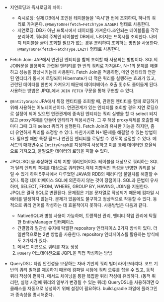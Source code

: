 - 지연로딩과 즉시로딩의 차이:
    - 즉시로딩: 실제 DB에서 조인된 테이블들을 '즉시'한 번에 조회하여, 하나의 쿼리로 가져온다.
    `@ManyToOne(fetch=FetchType.EAGER)`
     형태로 사용한다.
    - 지연로딩: DB가 아닌 프록시에서 데이터를 가져온다.조인되는 테이블들을 각각 분리하여, 쿼리의 주체인 테이블만 DB에서, 나머지는 프록시를 조회한다. 나머지 테이블을 굳이 조회할 필요가 없는 경우 분리하여 조회하는 방법을 사용한다.
    `@ManyToOne(fetch=FetchType.LAZY)`
    형태로 사용한다.

- Fetch Join: JAP에서 연관된 엔티티를 함께 조회할 때 사용되는 방법이다. SQL의 JOIN문을 활용하여 관련된 엔티티를 한 번의 쿼리로 가져온다. N+1의 문제를 해결하고 성능을 향상시키는데 사용된다. Fetch Join을 적용하면, 메인 엔티티와 연관된 엔티티가 동시에 로딩되어 Hibernate가 더 적은 쿼리를 실행하는 효과가 있고, 관련된 데이터를 한번에 가져오기 때문에 데이터베이스 호출 횟수도 줄어들게 된다. 사용하는 방법은 JPQL에서 `JOIN FETCH` 구문을 통해 구현할 수 있다.

- `@EntityGraph`: JPA에서 특정 엔티티를 조회할 때, 관련된 엔티티를 함께 로딩하기 위해 사용하는 어노테이션이다. 연관관계가 있는 엔티티를 조회할 경우 지연 로딩으로 설정이 되어 있으면 연관관계에 종속된 엔티티는 쿼리 실행을 할 때 select 되지 않고 proxy객체를 만들어 엔티티가 적용시킨다. 그 후 해당 proxy객체를 호출할 때 마다 그때 그때 select 쿼리가 실행된다.
Fetch Join과 유사한 기능을 하지만, 좀 더 유연하게 쿼리를 조정할 수 있다. 마찬가지로 N+1문제를 해결할 수 있는 방법이다. 필요할 때만 특정 필드나 연관된 엔티티를 로딩할 수 있도록 설정할 수 있다. 메서드의 매개변수로 `EntityGraph`를 지정하여 사용하고 이를 통해 데이터만 효율적으로 가져오고, 불필요한 데이터의 로딩을 피할 수 있다. 

- JPQL:SQL을 추상화한 객체 지향 쿼리언어이다. 테이블을 대상으로 쿼리하는 SQL과 달리 엔티티 객체를 대상으로 쿼리한다.객체 지향적인 특성을 반영한 쿼리를 날릴 수 있게 하여 5주차에서 다루었던 JAVA와 RDB의 패러다임 불일치를 해결할 수 있다.
특정 데이터베이스 SQL에 의존하지 않는 것이 장점이다. SQL과 문법이 유사하며, SELECT, FROM, WHERE, GROUP BY, HAVING, JOIN을 지원한다. JPQL은 결국 SQL로 변환된다. 문제점은 기본 문자열로 작성되기 때문에 컴파일 시 에러를 발생하지 않는다. 문제가 있음에도 불구하고 정상적으로 작동할 수 있다. 동적으로 쿼리 언어를 작성하는 데 효율적이지 못하다.
사용방법은 다음과 같다.
    - NativeSQL과 병행 사용이 가능하며, 트랜잭션 관리, 엔티티 작업 관리에 탁월한 EntityManager 인터페이스
    - 간결함과 일관성 유지에 탁월한 repository 인터페이스
2가지 방식이 있다. 더 일반적으로는 2번 방법을 사용한다.
repository 인터페이스를 활용하는 방식에도 2가지가 있다.
    1. 메서드 이름으로 쿼리를 자동 생성
    2. `@Query` 어노테이션으로 JQPL을 직접 작성하는 방법



- QueryDSL: 타입 안전성을 보장하는 자바 기반의 쿼리 빌더 라이브러리다. 코드 기반의 쿼리 빌더를 제공하기 때문에 컴파일 시점에 쿼리 오류를 잡을 수 있고, 동적 쿼리 작성이 편하다. 메서드 체이닝을 통한 복잡한 쿼리 작성에 유리하다.
(동적 쿼리란, 실행 시점에 쿼리의 일부가 변경될 수 있는 쿼리)
QueryDSL을 사용하려면 Q 클래스를 자동으로 생성하기 위해 설정이 필요하다. build.gradle 파일에 플러그인과 종속성을 명시해준다.